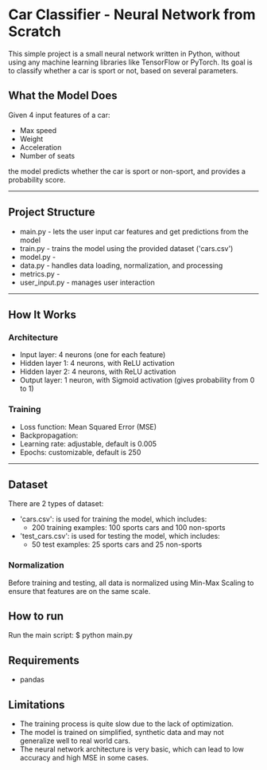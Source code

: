 # Car Classifier - Neural Network from Scratch

This simple project is a small neural network written in Python, without using any machine learning libraries like TensorFlow or PyTorch. Its goal is to classify whether a car is sport or not, based on several parameters.

## What the Model Does

Given 4 input features  of a car:
- Max speed
- Weight
- Acceleration
- Number of seats

the model predicts whether the car is sport or non-sport, and provides a probability score.

---

## Project Structure

- main.py - lets the user input car features and get predictions from the model
- train.py - trains the model using the provided dataset ('cars.csv')
- model.py - 
- data.py - handles data loading, normalization, and processing
- metrics.py - 
- user_input.py - manages user interaction

---

## How It Works

### Architecture

- Input layer: 4 neurons (one for each feature)
- Hidden layer 1: 4 neurons, with ReLU activation
- Hidden layer 2: 4 neurons, with ReLU activation
- Output layer: 1 neuron, with Sigmoid activation (gives probability from 0 to 1)

### Training

- Loss function: Mean Squared Error (MSE)
- Backpropagation:
- Learning rate: adjustable, default is 0.005
- Epochs: customizable, default is 250

---

## Dataset

There are 2 types of dataset:
- 'cars.csv': is used for training the model, which includes:
  - 200 training examples: 100 sports cars and 100 non-sports
- 'test_cars.csv': is used for testing the model, which includes:
  - 50 test examples: 25 sports cars and 25 non-sports

### Normalization

Before training and testing, all data is normalized using Min-Max Scaling to ensure that features are on the same scale.

## How to run

Run the main script:
$ python main.py

## Requirements
- pandas 

## Limitations

- The training process is quite slow due to the lack of optimization.
- The model is trained on simplified, synthetic data and  may not generalize well to real world cars.
- The neural network architecture is very basic, which can lead to low accuracy and high MSE in some cases.
